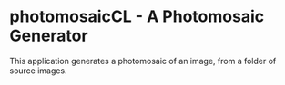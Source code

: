 # photomosaicCL - A Photomosaic Generator

This application generates a photomosaic of an image, from a folder of source images.
